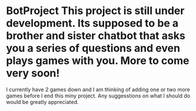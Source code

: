 # BotProject This project is still under development. Its supposed to be a brother and sister chatbot that asks you a series of questions and even plays games with you. More to come very soon!

I currently have 2 games down and I am thinking of adding one or two more games before I end this miny project. Any suggesstions on what I should do would be 
greatly appreciated. 

